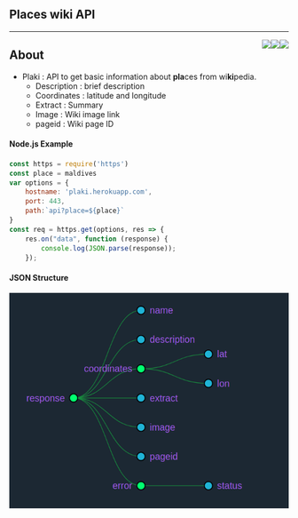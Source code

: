 ## Places wiki API
<hr>

<img align="right" src="https://img.shields.io/badge/Platform-heroku-informational?style=flat&logo=heroku&logoColor=white&color=8424bf">

<img align="right" src="https://img.shields.io/badge/Code-JavaScript-informational?style=flat&logo=javascript&logoColor=white&color=ebd234"> 

<img align="right" src="https://img.shields.io/badge/Tools-node.js-informational?style=flat&logo=node.js&logoColor=white&color=5aa154">

## About
* Plaki : API to get basic information about **pla**ces from wi**ki**pedia. 
    * Description : brief description
    * Coordinates : latitude and longitude
    * Extract     : Summary
    * Image       : Wiki image link
    * pageid      : Wiki page ID

#### Node.js Example

```javascript
const https = require('https')
const place = maldives
var options = {
    hostname: 'plaki.herokuapp.com',
    port: 443,
    path:`api?place=${place}`
}
const req = https.get(options, res => {
    res.on("data", function (response) {
        console.log(JSON.parse(response));
    });
```

#### JSON Structure
<img src="/images/plaki.png">
